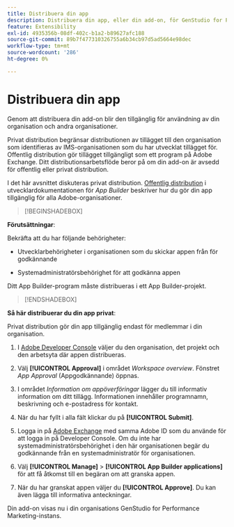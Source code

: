 ```yaml
---
title: Distribuera din app
description: Distribuera din app, eller din add-on, för GenStudio for Performance Marketing.
feature: Extensibility
exl-id: 4935356b-08df-402c-b1a2-b89627afc188
source-git-commit: 89b7f477310326755a6b34cb97d5ad5664e98dec
workflow-type: tm+mt
source-wordcount: '286'
ht-degree: 0%

---
```


# Distribuera din app

Genom att distribuera din add-on blir den tillgänglig för användning av din organisation och andra organisationer.

Privat distribution begränsar distributionen av tillägget till den organisation som identifieras av IMS-organisationen som du har utvecklat tillägget för. Offentlig distribution gör tillägget tillgängligt som ett program på Adobe Exchange. Ditt distributionsarbetsflöde beror på om din add-on är avsedd för offentlig eller privat distribution.

I det här avsnittet diskuteras privat distribution. [Offentlig distribution](https://developer.adobe.com/app-builder/docs/guides/distribution/public/) i utvecklardokumentationen för _App Builder_ beskriver hur du gör din app tillgänglig för alla Adobe-organisationer.

>[!BEGINSHADEBOX]

**Förutsättningar**:

Bekräfta att du har följande behörigheter:

* Utvecklarbehörigheter i organisationen som du skickar appen från för godkännande

* Systemadministratörsbehörighet för att godkänna appen

Ditt App Builder-program måste distribueras i ett App Builder-projekt.

>[!ENDSHADEBOX]

**Så här distribuerar du din app privat**:

Privat distribution gör din app tillgänglig endast för medlemmar i din organisation.

1. I [Adobe Developer Console](https://developer.adobe.com/console/) väljer du den organisation, det projekt och den arbetsyta där appen distribueras.

1. Välj **[!UICONTROL Approval]** i området _Workspace overview_. Fönstret _App Approval_ (Appgodkännande) öppnas.

1. I området _Information om appöverföringar_ lägger du till informativ information om ditt tillägg. Informationen innehåller programnamn, beskrivning och e-postadress för kontakt.

1. När du har fyllt i alla fält klickar du på **[!UICONTROL Submit]**.

1. Logga in på [Adobe Exchange](https://exchange.adobe.com/) med samma Adobe ID som du använde för att logga in på Developer Console. Om du inte har systemadministratörsbehörighet i den här organisationen begär du godkännande från en systemadministratör för organisationen.

1. Välj **[!UICONTROL Manage]** > **[!UICONTROL App Builder applications]** för att få åtkomst till en begäran om att granska appen.

1. När du har granskat appen väljer du **[!UICONTROL Approve]**. Du kan även lägga till informativa anteckningar.

Din add-on visas nu i din organisations GenStudio for Performance Marketing-instans.
